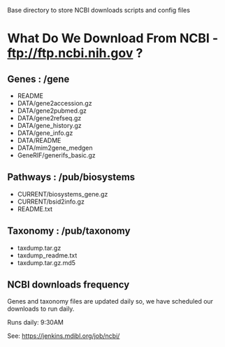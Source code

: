 Base directory to store NCBI downloads scripts and config files

# What Do We Download From NCBI -  ftp://ftp.ncbi.nih.gov ?

## Genes : /gene
  * README
  * DATA/gene2accession.gz 
  * DATA/gene2pubmed.gz 
  * DATA/gene2refseq.gz 
  * DATA/gene_history.gz 
  * DATA/gene_info.gz 
  * DATA/README
  * DATA/mim2gene_medgen
  * GeneRIF/generifs_basic.gz
 
 ## Pathways : /pub/biosystems
  * CURRENT/biosystems_gene.gz
  * CURRENT/bsid2info.gz
  * README.txt
  
## Taxonomy : /pub/taxonomy
  * taxdump.tar.gz
  * taxdump_readme.txt
  * taxdump.tar.gz.md5
  
## NCBI downloads frequency

Genes and taxonomy files are updated daily so, we have scheduled our downloads to run daily.

  
Runs daily: 9:30AM

See: https://jenkins.mdibl.org/job/ncbi/
